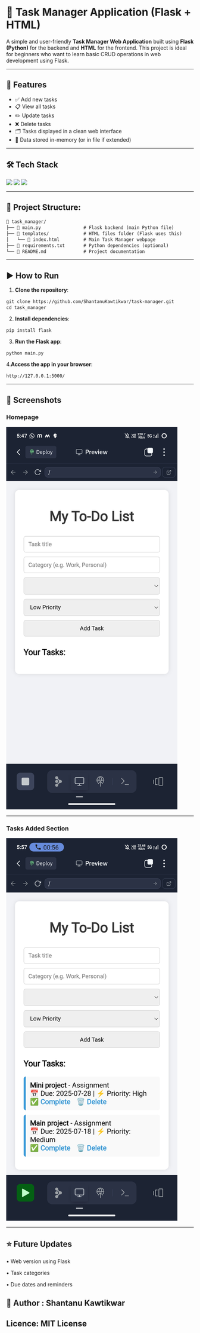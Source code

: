 # 📝 Task Manager Application (Flask + HTML)

A simple and user-friendly **Task Manager Web Application** built using **Flask (Python)** for the backend and **HTML** for the frontend. This project is ideal for beginners who want to learn basic CRUD operations in web development using Flask.

---

## 🚀 Features

- ✅ Add new tasks
- 📋 View all tasks
- ✏️ Update tasks
- ❌ Delete tasks
- 🗂️ Tasks displayed in a clean web interface
- 💾 Data stored in-memory (or in file if extended)

---

## 🛠️ Tech Stack

<p>
  <img src="https://img.shields.io/badge/Python-3776AB?style=for-the-badge&logo=python&logoColor=white"/>
  <img src="https://img.shields.io/badge/Flask-000000?style=for-the-badge&logo=flask&logoColor=white"/>
  <img src="https://img.shields.io/badge/HTML5-E34F26?style=for-the-badge&logo=html5&logoColor=white"/>
</p>

---

## 📂 Project Structure:
```
📁 task_manager/
├── 📄 main.py                # Flask backend (main Python file)
├── 📁 templates/             # HTML files folder (Flask uses this)
│   └── 📄 index.html         # Main Task Manager webpage
├── 📄 requirements.txt       # Python dependencies (optional)
└── 📄 README.md              # Project documentation
```
---

## ▶️ How to Run

1. **Clone the repository**:
```
git clone https://github.com/ShantanuKawtikwar/task-manager.git
cd task_manager
```
2. **Install dependencies**:
```
pip install flask
```
3. **Run the Flask app**:
```
python main.py
```
4.**Access the app in your browser**:
```
http://127.0.0.1:5000/
```
---

## 📸 Screenshots

### Homepage
![Homepage](https://github.com/ShantanuKawtikwar/Task-Manager/blob/main/Screenshots/Homepage.jpg)

---

### Tasks Added Section
![Tasks Added Screenshot](https://github.com/ShantanuKawtikwar/Task-Manager/blob/main/Screenshots/Tasks%20added.jpg)

---
## ⭐ Future Updates

• Web version using Flask

• Task categories

• Due dates and reminders

## 🪪 Author : Shantanu Kawtikwar 

## Licence: MIT License 

##
